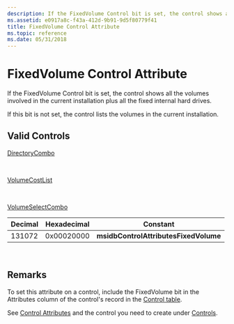 ```yaml
---
description: If the FixedVolume Control bit is set, the control shows all the volumes involved in the current installation plus all the fixed internal hard drives.
ms.assetid: e0917a8c-f43a-412d-9b91-9d5f80779f41
title: FixedVolume Control Attribute
ms.topic: reference
ms.date: 05/31/2018
---
```


# FixedVolume Control Attribute

If the FixedVolume Control bit is set, the control shows all the volumes involved in the current installation plus all the fixed internal hard drives.

If this bit is not set, the control lists the volumes in the current installation.

## Valid Controls

[DirectoryCombo](directorycombo-control.md)

 

[VolumeCostList](volumecostlist-control.md)

 

[VolumeSelectCombo](volumeselectcombo-control.md)



| Decimal | Hexadecimal | Constant                              |
|---------|-------------|---------------------------------------|
| 131072  | 0x00020000  | **msidbControlAttributesFixedVolume** |



 

## Remarks

To set this attribute on a control, include the FixedVolume bit in the Attributes column of the control's record in the [Control table](control-table.md).

See [Control Attributes](control-attributes.md) and the control you need to create under [Controls](controls.md).

 

 



